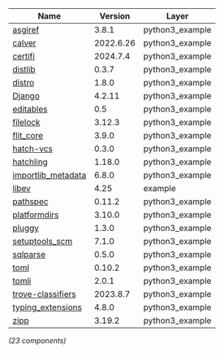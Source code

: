 | Name | Version | Layer |
| --- | --- | --- |
| [asgiref](https://github.com/django/asgiref/) | 3.8.1 | python3_example |
| [calver](https://github.com/di/calver) | 2022.6.26 | python3_example |
| [certifi](https://github.com/certifi/python-certifi) | 2024.7.4 | python3_example |
| [distlib](https://github.com/pypa/distlib) | 0.3.7 | python3_example |
| [distro](https://github.com/python-distro/distro) | 1.8.0 | python3_example |
| [Django](https://www.djangoproject.com/) | 4.2.11 | python3_example |
| [editables](https://pypi.org/project/editables) | 0.5 | python3_example |
| [filelock](https://pypi.org/project/filelock) | 3.12.3 | python3_example |
| [flit_core](https://pypi.org/project/flit_core) | 3.9.0 | python3_example |
| [hatch-vcs](https://pypi.org/project/hatch-vcs) | 0.3.0 | python3_example |
| [hatchling](https://pypi.org/project/hatchling) | 1.18.0 | python3_example |
| [importlib_metadata](https://github.com/python/importlib_metadata) | 6.8.0 | python3_example |
| [libev](http://software.schmorp.de/pkg/libev.html) | 4.25 | example |
| [pathspec](https://pypi.org/project/pathspec) | 0.11.2 | python3_example |
| [platformdirs](https://pypi.org/project/platformdirs) | 3.10.0 | python3_example |
| [pluggy](https://github.com/pytest-dev/pluggy) | 1.3.0 | python3_example |
| [setuptools_scm](https://github.com/pypa/setuptools_scm/) | 7.1.0 | python3_example |
| [sqlparse](https://pypi.org/project/sqlparse) | 0.5.0 | python3_example |
| [toml](https://github.com/uiri/toml) | 0.10.2 | python3_example |
| [tomli](https://pypi.org/project/tomli) | 2.0.1 | python3_example |
| [trove-classifiers](https://github.com/pypa/trove-classifiers) | 2023.8.7 | python3_example |
| [typing_extensions](https://pypi.org/project/typing_extensions) | 4.8.0 | python3_example |
| [zipp](https://github.com/jaraco/zipp) | 3.19.2 | python3_example |

*(23 components)*
